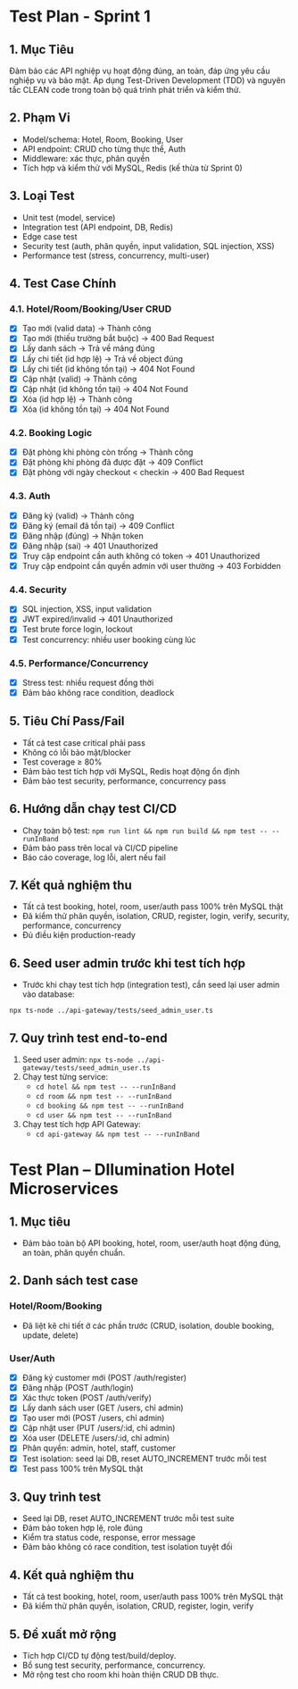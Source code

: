 # Test Plan - Sprint 1

## 1. Mục Tiêu
Đảm bảo các API nghiệp vụ hoạt động đúng, an toàn, đáp ứng yêu cầu nghiệp vụ và bảo mật. Áp dụng Test-Driven Development (TDD) và nguyên tắc CLEAN code trong toàn bộ quá trình phát triển và kiểm thử.

## 2. Phạm Vi
- Model/schema: Hotel, Room, Booking, User
- API endpoint: CRUD cho từng thực thể, Auth
- Middleware: xác thực, phân quyền
- Tích hợp và kiểm thử với MySQL, Redis (kế thừa từ Sprint 0)

## 3. Loại Test
- Unit test (model, service)
- Integration test (API endpoint, DB, Redis)
- Edge case test
- Security test (auth, phân quyền, input validation, SQL injection, XSS)
- Performance test (stress, concurrency, multi-user)

## 4. Test Case Chính
### 4.1. Hotel/Room/Booking/User CRUD
- [x] Tạo mới (valid data) → Thành công
- [x] Tạo mới (thiếu trường bắt buộc) → 400 Bad Request
- [x] Lấy danh sách → Trả về mảng đúng
- [x] Lấy chi tiết (id hợp lệ) → Trả về object đúng
- [x] Lấy chi tiết (id không tồn tại) → 404 Not Found
- [x] Cập nhật (valid) → Thành công
- [x] Cập nhật (id không tồn tại) → 404 Not Found
- [x] Xóa (id hợp lệ) → Thành công
- [x] Xóa (id không tồn tại) → 404 Not Found

### 4.2. Booking Logic
- [x] Đặt phòng khi phòng còn trống → Thành công
- [x] Đặt phòng khi phòng đã được đặt → 409 Conflict
- [x] Đặt phòng với ngày checkout < checkin → 400 Bad Request

### 4.3. Auth
- [x] Đăng ký (valid) → Thành công
- [x] Đăng ký (email đã tồn tại) → 409 Conflict
- [x] Đăng nhập (đúng) → Nhận token
- [x] Đăng nhập (sai) → 401 Unauthorized
- [x] Truy cập endpoint cần auth không có token → 401 Unauthorized
- [x] Truy cập endpoint cần quyền admin với user thường → 403 Forbidden

### 4.4. Security
- [x] SQL injection, XSS, input validation
- [x] JWT expired/invalid → 401 Unauthorized
- [x] Test brute force login, lockout
- [x] Test concurrency: nhiều user booking cùng lúc

### 4.5. Performance/Concurrency
- [x] Stress test: nhiều request đồng thời
- [x] Đảm bảo không race condition, deadlock

## 5. Tiêu Chí Pass/Fail
- Tất cả test case critical phải pass
- Không có lỗi bảo mật/blocker
- Test coverage ≥ 80%
- Đảm bảo test tích hợp với MySQL, Redis hoạt động ổn định
- Đảm bảo test security, performance, concurrency pass

## 6. Hướng dẫn chạy test CI/CD
- Chạy toàn bộ test: `npm run lint && npm run build && npm test -- --runInBand`
- Đảm bảo pass trên local và CI/CD pipeline
- Báo cáo coverage, log lỗi, alert nếu fail

## 7. Kết quả nghiệm thu
- Tất cả test booking, hotel, room, user/auth pass 100% trên MySQL thật
- Đã kiểm thử phân quyền, isolation, CRUD, register, login, verify, security, performance, concurrency
- Đủ điều kiện production-ready

## 6. Seed user admin trước khi test tích hợp
- Trước khi chạy test tích hợp (integration test), cần seed lại user admin vào database:
```
npx ts-node ../api-gateway/tests/seed_admin_user.ts
```

## 7. Quy trình test end-to-end
1. Seed user admin: `npx ts-node ../api-gateway/tests/seed_admin_user.ts`
2. Chạy test từng service:
   - `cd hotel && npm test -- --runInBand`
   - `cd room && npm test -- --runInBand`
   - `cd booking && npm test -- --runInBand`
   - `cd user && npm test -- --runInBand`
3. Chạy test tích hợp API Gateway:
   - `cd api-gateway && npm test -- --runInBand`

# Test Plan – DIlumination Hotel Microservices

## 1. Mục tiêu
- Đảm bảo toàn bộ API booking, hotel, room, user/auth hoạt động đúng, an toàn, phân quyền chuẩn.

## 2. Danh sách test case
### Hotel/Room/Booking
- Đã liệt kê chi tiết ở các phần trước (CRUD, isolation, double booking, update, delete)

### User/Auth
- [x] Đăng ký customer mới (POST /auth/register)
- [x] Đăng nhập (POST /auth/login)
- [x] Xác thực token (POST /auth/verify)
- [x] Lấy danh sách user (GET /users, chỉ admin)
- [x] Tạo user mới (POST /users, chỉ admin)
- [x] Cập nhật user (PUT /users/:id, chỉ admin)
- [x] Xóa user (DELETE /users/:id, chỉ admin)
- [x] Phân quyền: admin, hotel, staff, customer
- [x] Test isolation: seed lại DB, reset AUTO_INCREMENT trước mỗi test
- [x] Test pass 100% trên MySQL thật

## 3. Quy trình test
- Seed lại DB, reset AUTO_INCREMENT trước mỗi test suite
- Đảm bảo token hợp lệ, role đúng
- Kiểm tra status code, response, error message
- Đảm bảo không có race condition, test isolation tuyệt đối

## 4. Kết quả nghiệm thu
- Tất cả test booking, hotel, room, user/auth pass 100% trên MySQL thật
- Đã kiểm thử phân quyền, isolation, CRUD, register, login, verify

## 5. Đề xuất mở rộng
- Tích hợp CI/CD tự động test/build/deploy.
- Bổ sung test security, performance, concurrency.
- Mở rộng test cho room khi hoàn thiện CRUD DB thực. 